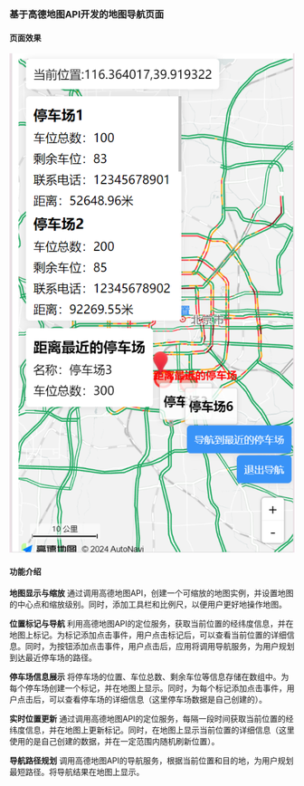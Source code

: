### 基于高德地图API开发的地图导航页面

#### 页面效果
![alt text](image.png)

#### 功能介绍

**地图显示与缩放**
通过调用高德地图API，创建一个可缩放的地图实例，并设置地图的中心点和缩放级别。同时，添加工具栏和比例尺，以便用户更好地操作地图。

**位置标记与导航**
利用高德地图API的定位服务，获取当前位置的经纬度信息，并在地图上标记。为标记添加点击事件，用户点击标记后，可以查看当前位置的详细信息。同时，为按钮添加点击事件，用户点击后，应用将调用导航服务，为用户规划到达最近停车场的路径。

**停车场信息展示**
将停车场的位置、车位总数、剩余车位等信息存储在数组中。为每个停车场创建一个标记，并在地图上显示。同时，为每个标记添加点击事件，用户点击后，可以查看停车场的详细信息（这里停车场数据是自己创建的）。

**实时位置更新**
通过调用高德地图API的定位服务，每隔一段时间获取当前位置的经纬度信息，并在地图上更新标记。同时，在地图上显示当前位置的详细信息（这里使用的是自己创建的数据，并在一定范围内随机刷新位置）。

**导航路径规划**
调用高德地图API的导航服务，根据当前位置和目的地，为用户规划最短路径。将导航结果在地图上显示。
